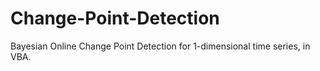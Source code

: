 # Change-Point-Detection
Bayesian Online Change Point Detection for 1-dimensional time series, in VBA.
